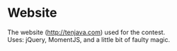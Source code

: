 Website
=======

The website (http://tenjava.com) used for the contest.<br />
Uses: jQuery, MomentJS, and a little bit of faulty magic.
